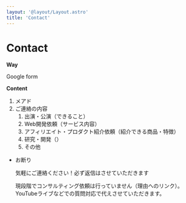 ```yaml
---
layout: '@layout/Layout.astro'
title: 'Contact'
---
```

<Layout>
	<h1>Contact</h1>
</Layout>

**Way**

Google form

**Content**

1. メアド
2. ご連絡の内容
    1. 出演・公演（できること）
    2. Web開発依頼（サービス内容）
    3. アフィリエイト・プロダクト紹介依頼（紹介できる商品・特徴）
    4. 研究・開発（）
    5. その他
- お断り
    
    気軽にご連絡ください！必ず返信はさせていただきます
    
    現段階でコンサルティング依頼は行っていません（理由へのリンク）。YouTubeライブなどでの質問対応で代えさせていただきます。
